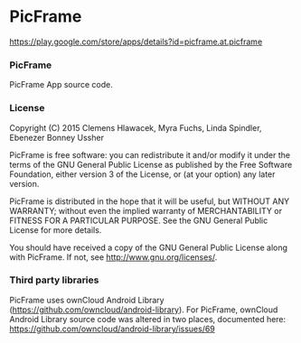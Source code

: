 # PicFrame #

https://play.google.com/store/apps/details?id=picframe.at.picframe

### PicFrame
PicFrame App source code.


### License

Copyright (C) 2015 Clemens Hlawacek, Myra Fuchs, Linda Spindler, Ebenezer Bonney Ussher

PicFrame is free software: you can redistribute it and/or modify
it under the terms of the GNU General Public License as published by
the Free Software Foundation, either version 3 of the License, or
(at your option) any later version.

PicFrame is distributed in the hope that it will be useful,
but WITHOUT ANY WARRANTY; without even the implied warranty of
MERCHANTABILITY or FITNESS FOR A PARTICULAR PURPOSE.  See the
GNU General Public License for more details.

You should have received a copy of the GNU General Public License
along with PicFrame.  If not, see <http://www.gnu.org/licenses/>.

### Third party libraries
PicFrame uses ownCloud Android Library (https://github.com/owncloud/android-library).
For PicFrame, ownCloud Android Library source code was altered in two places, documented here:
https://github.com/owncloud/android-library/issues/69
